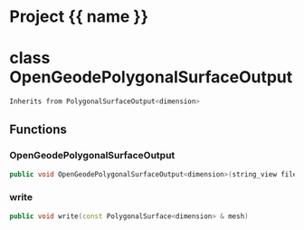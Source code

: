 <script setup>
import {useRoute} from 'vitepress'
const {path} = useRoute()
const tokens = path.split('/')
const words = tokens[2].split('-');
for (let i = 0; i < words.length; i++) {
    words[i] = words[i].charAt(0).toUpperCase() + words[i].slice(1);
    words[i] = words[i].replace('geode', 'Geode')
}
const name = words.join('-');
</script>
# Project {{ name }}

# class OpenGeodePolygonalSurfaceOutput


```cpp
Inherits from PolygonalSurfaceOutput<dimension>
```



## Functions

### OpenGeodePolygonalSurfaceOutput

```cpp
public void OpenGeodePolygonalSurfaceOutput<dimension>(string_view filename)
```


### write

```cpp
public void write(const PolygonalSurface<dimension> & mesh)
```




